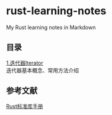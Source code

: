 # rust-learning-notes
My Rust learning notes in Markdown


## 目录
[1.迭代器Iterator](Iterator.md)  
迭代器基本概念、常用方法介绍


## 参考文献
[Rust标准库手册](https://doc.rust-lang.org/std/index.html)